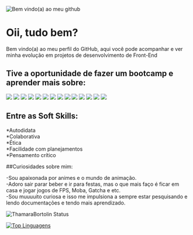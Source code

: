 ![Bem vindo(a) ao meu github](https://user-images.githubusercontent.com/97200309/168683985-248999ea-b41b-4e2a-915c-1c2d893861b4.gif)

# Oii, tudo bem?

Bem vindo(a) ao meu perfil do GitHub, aqui você pode acompanhar e ver minha evolução em projetos de desenvolvimento de Front-End 

## Tive a oportunidade de fazer um bootcamp e aprender mais sobre:<br>

<img src="https://img.shields.io/badge/JavaScript-F7DF1E?style=for-the-badge&logo=javascript&logoColor=black"> <img src="https://img.shields.io/badge/CSS3-1572B6?style=for-the-badge&logo=css3&logoColor=white"> <img src="https://img.shields.io/badge/HTML5-E34F26?style=for-the-badge&logo=html5&logoColor=white"> <img src="https://img.shields.io/badge/Node.js-43853D?style=for-the-badge&logo=node.js&logoColor=white"> <img src="https://img.shields.io/badge/React-20232A?style=for-the-badge&logo=react&logoColor=61DAFB"> <img src="https://img.shields.io/badge/GitHub-100000?style=for-the-badge&logo=github&logoColor=white"> <img src="https://img.shields.io/badge/GIT-E44C30?style=for-the-badge&logo=git&logoColor=white"> <img src="https://img.shields.io/badge/Jest-323330?style=for-the-badge&logo=Jest&logoColor=white"> <img src="https://img.shields.io/badge/Canva-%2300C4CC.svg?&style=for-the-badge&logo=Canva&logoColor=white"> <img src="https://img.shields.io/badge/Figma-F24E1E?style=for-the-badge&logo=figma&logoColor=white"> <img src="https://img.shields.io/badge/firebase-ffca28?style=for-the-badge&logo=firebase&logoColor=black"> <img src="https://img.shields.io/badge/npm-CB3837?style=for-the-badge&logo=npm&logoColor=white"> <img src="https://img.shields.io/badge/Visual_Studio-5C2D91?style=for-the-badge&logo=visual%20studio&logoColor=white"> <img src="https://img.shields.io/badge/eslint-3A33D1?style=for-the-badge&logo=eslint&logoColor=white">

## Entre as Soft Skills:

*Autodidata<br>
*Colaborativa<br>
*Ética<br>
*Facilidade com planejamentos<br>
*Pensamento crítico

##Curiosidades sobre mim:

-Sou apaixonada por animes e o mundo de animação.<br>
-Adoro sair parar beber e ir para festas, mas o que mais faço é ficar em casa e jogar jogos de FPS, Moba, Gatcha e etc.<br>
-Sou muuuuito curiosa e isso me impulsiona a sempre estar pesquisando e lendo documentações e tendo mais aprendizado.

![ThamaraBortolin Status](https://github-readme-stats.vercel.app/api?username=ThamaraBortolin&show_icons=true)

[![Top Linguagens](https://github-readme-stats.vercel.app/api/top-langs/?username=ThamaraBortolin&layout=compact)](https://github.com/ThamaraBortolin/github-readme-stats)
